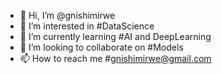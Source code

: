 - 👋 Hi, I’m @gnishimirwe
- 👀 I’m interested in #DataScience
- 🌱 I’m currently learning #AI and DeepLearning
- 💞️ I’m looking to collaborate on #Models
- 📫 How to reach me #gnishimirwe@gmail.com

<!---
gnishimirwe/gnishimirwe is a ✨ special ✨ repository because its `README.md` (this file) appears on your GitHub profile.
You can click the Preview link to take a look at your changes.
--->
